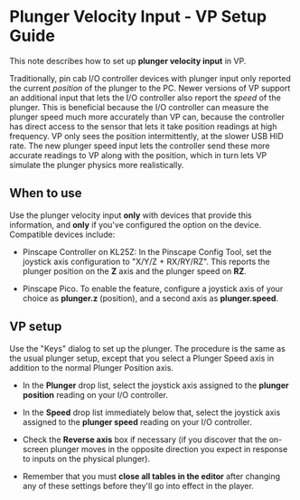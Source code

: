# Plunger Velocity Input - VP Setup Guide

This note describes how to set up **plunger velocity input** in VP.

Traditionally, pin cab I/O controller devices with plunger input only
reported the current *position* of the plunger to the PC.  Newer
versions of VP support an additional input that lets the I/O
controller also report the *speed* of the plunger.  This is beneficial
because the I/O controller can measure the plunger speed much more
accurately than VP can, because the controller has direct access to
the sensor that lets it take position readings at high frequency.  VP
only sees the position intermittently, at the slower USB HID rate.
The new plunger speed input lets the controller send these more
accurate readings to VP along with the position, which in turn lets VP
simulate the plunger physics more realistically.


## When to use

Use the plunger velocity input **only** with devices that provide
this information, and **only** if you've configured the option on
the device.  Compatible devices include:

* Pinscape Controller on KL25Z: In the Pinscape Config Tool, set the
joystick axis configuration to "X/Y/Z + RX/RY/RZ".  This reports
the plunger position on the **Z** axis and the plunger speed on **RZ**.

* Pinscape Pico.  To enable the feature, configure a joystick axis
of your choice as **plunger.z** (position), and a second axis as **plunger.speed**.


## VP setup

Use the "Keys" dialog to set up the plunger.  The procedure is the
same as the usual plunger setup, except that you select a Plunger
Speed axis in addition to the normal Plunger Position axis.

* In the **Plunger** drop list, select the joystick axis assigned to
the **plunger position** reading on your I/O controller.

* In the **Speed** drop list immediately below that, select the joystick
axis assigned to the **plunger speed** reading on your I/O controller.

* Check the **Reverse axis** box if necessary (if you discover that
the on-screen plunger moves in the opposite direction you expect in
response to inputs on the physical plunger).

* Remember that you must **close all tables in the editor** after changing
any of these settings before they'll go into effect in the player.

